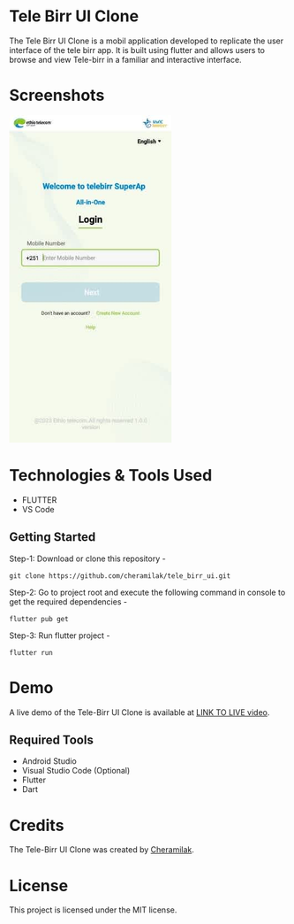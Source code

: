 # Tele Birr UI Clone

The Tele Birr UI Clone is a mobil application developed to replicate the user interface of the tele birr app. It is built using flutter and allows users to browse and view Tele-birr in a familiar and interactive interface.

# Screenshots

![](https://github.com/cheramilak/tele_birr_ui/blob/main/screenshots/telebirr_superapp_ogin.jpg?raw=true)

# Technologies & Tools Used

- FLUTTER
- VS Code


## Getting Started

Step-1: Download or clone this repository -

    git clone https://github.com/cheramilak/tele_birr_ui.git

Step-2: Go to project root and execute the following command in console to get the required dependencies -

    flutter pub get 
    
Step-3: Run flutter project -

    flutter run

# Demo

A live demo of the Tele-Birr UI Clone is available at [LINK TO LIVE video](https://vm.tiktok.com/ZMjpfnJvs/).

## Required Tools
- Android Studio
- Visual Studio Code (Optional)
- Flutter
- Dart

# Credits

The Tele-Birr UI Clone was created by [Cheramilak](https://github.com/cheramilak).

# License

This project is licensed under the MIT license.

